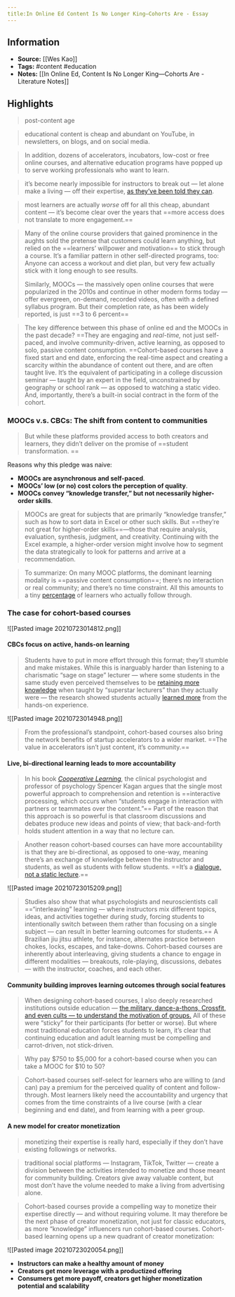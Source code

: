 ```yaml
---
title:In Online Ed Content Is No Longer King—Cohorts Are - Essay
---
```

## Information
- **Source:** [[Wes Kao]]
- **Tags:** #content #education 
- **Notes:**  [[In Online Ed, Content Is No Longer King—Cohorts Are - Literature Notes]]

## Highlights
> post-content age

> educational content is cheap and abundant on YouTube, in newsletters, on blogs, and on social media.

>In addition, dozens of accelerators, incubators, low-cost or free online courses, and alternative education programs have popped up to serve working professionals who want to learn.

> it’s become nearly impossible for instructors to break out — let alone make a living — off their expertise, [as they’ve been told they can](https://a16z.com/2019/10/08/passion-economy/).

> most learners are actually _worse_ off for all this cheap, abundant content — it’s become clear over the years that ==more access does not translate to more engagement.==

> Many of the online course providers that gained prominence in the aughts sold the pretense that customers could learn anything, but relied on the ==learners’ willpower and motivation== to stick through a course. It’s a familiar pattern in other self-directed programs, too: Anyone can access a workout and diet plan, but very few actually stick with it long enough to see results.
> 
> Similarly, MOOCs — the massively open online courses that were popularized in the 2010s and continue in other modern forms today — offer evergreen, on-demand, recorded videos, often with a defined syllabus program. But their completion rate, as has been widely reported, is just ==3 to 6 percent==

> The key difference between this phase of online ed and the MOOCs in the past decade? ==They are engaging and _real-time,_ not just self-paced, and involve community-driven, active learning, as opposed to solo, passive content consumption. ==Cohort-based courses have a fixed start and end date, enforcing the real-time aspect and creating a scarcity within the abundance of content out there, and are often taught live. It’s the equivalent of participating in a college discussion seminar — taught by an expert in the field, unconstrained by geography or school rank — as opposed to watching a static video. And, importantly, there’s a built-in social contract in the form of the cohort.

### MOOCs v.s. CBCs: The shift from content to communities

> But while these platforms provided access to both creators and learners, they didn’t deliver on the promise of ==student transformation. ==

Reasons why this pledge was naive: 
+ **MOOCs are asynchronous and self-paced**.
+ **MOOCs’ low (or no) cost colors the perception of quality**.
+ **MOOCs convey “knowledge transfer,” but not necessarily higher-order skills**.

> MOOCs are great for subjects that are primarily “knowledge transfer,” such as how to sort data in Excel or other such skills. But ==they’re not great for higher-order skills==—those that require analysis, evaluation, synthesis, judgment, and creativity. Continuing with the Excel example, a higher-order version might involve how to segment the data strategically to look for patterns and arrive at a recommendation.

> To summarize: On many MOOC platforms, the dominant learning modality is ==passive content consumption==; there’s no interaction or real community; and there’s no time constraint. All this amounts to a tiny [percentage](https://www.forbes.com/sites/dereknewton/2020/06/21/the-depressing-and-disheartening-news-about-moocs/?sh=60625de976ed) of learners who actually follow through.

### The case for cohort-based courses

![[Pasted image 20210723014812.png]]

#### CBCs focus on active, hands-on learning
> Students have to put in more effort through this format; they’ll stumble and make mistakes. While this is inarguably harder than listening to a charismatic “sage on stage” lecturer — where some students in the same study even perceived themselves to be [retaining more knowledge](https://news.harvard.edu/gazette/story/2019/09/study-shows-that-students-learn-more-when-taking-part-in-classrooms-that-employ-active-learning-strategies/) when taught by “superstar lecturers” than they actually were — the research showed students actually [learned more](https://news.harvard.edu/gazette/story/2019/09/study-shows-that-students-learn-more-when-taking-part-in-classrooms-that-employ-active-learning-strategies/) from the hands-on experience.

![[Pasted image 20210723014948.png]]

> From the professional’s standpoint, cohort-based courses also bring the network benefits of startup accelerators to a wider market. ==The value in accelerators isn’t just content, it’s community.==

#### Live, bi-directional learning leads to more accountability

> In his book [_Cooperative Learning_](https://www.amazon.ca/Kagan-Cooperative-Learning-Grades-450pp/dp/1879097109), the clinical psychologist and professor of psychology Spencer Kagan argues that the single most powerful approach to comprehension and retention is ==interactive processing, which occurs when “students engage in interaction with partners or teammates over the content.”== Part of the reason that this approach is so powerful is that classroom discussions and debates produce new ideas and points of view; that back-and-forth holds student attention in a way that no lecture can.

> Another reason cohort-based courses can have more accountability is that they are bi-directional, as opposed to one-way, meaning there’s an exchange of knowledge between the instructor and students, as well as students with fellow students. ==It’s a [dialogue, not a static lecture](https://www.weskao.com/blog/the-state-change-method).==

![[Pasted image 20210723015209.png]]

> Studies also show that what psychologists and neuroscientists call ==“interleaving” learning — where instructors mix different topics, ideas, and activities together during study, forcing students to intentionally switch between them rather than focusing on a single subject — can result in better learning outcomes for students.== A Brazilian jiu jitsu athlete, for instance, alternates practice between chokes, locks, escapes, and take-downs. Cohort-based courses are inherently about interleaving, giving students a chance to engage in different modalities — breakouts, role-playing, discussions, debates — with the instructor, coaches, and each other.

#### Community building improves learning outcomes through social features

> When designing cohort-based courses, I also deeply researched institutions outside education — [the military, dance-a-thons, Crossfit, and even cults — to understand the motivation of groups.](https://twitter.com/wes_kao/status/1275825916325908481?s=20) All of these were “sticky” for their participants (for better or worse). But where most traditional education forces students to learn, it’s clear that continuing education and adult learning must be compelling and carrot-driven, not stick-driven.

> Why pay $750 to $5,000 for a cohort-based course when you can take a MOOC for $10 to 50?

> Cohort-based courses self-select for learners who are willing to (and can) pay a premium for the perceived quality of content and follow-through. Most learners likely need the accountability and urgency that comes from the time constraints of a live course (with a clear beginning and end date), and from learning with a peer group.

#### A new model for creator monetization

> monetizing their expertise is really hard, especially if they don’t have existing followings or networks.

> traditional social platforms — Instagram, TikTok, Twitter — create a division between the activities intended to monetize and those meant for community building. Creators give away valuable content, but most don’t have the volume needed to make a living from advertising alone.

> Cohort-based courses provide a compelling way to monetize their expertise directly — and without requiring volume. It may therefore be the next phase of creator monetization, not just for classic educators, as more “knowledge” influencers run cohort-based courses. Cohort-based learning opens up a new quadrant of creator monetization:

![[Pasted image 20210723020054.png]]

+ **Instructors can make a healthy amount of money**
+ **Creators get more leverage with a productized offering**
+ **Consumers get more payoff, creators get higher monetization potential and scalability**